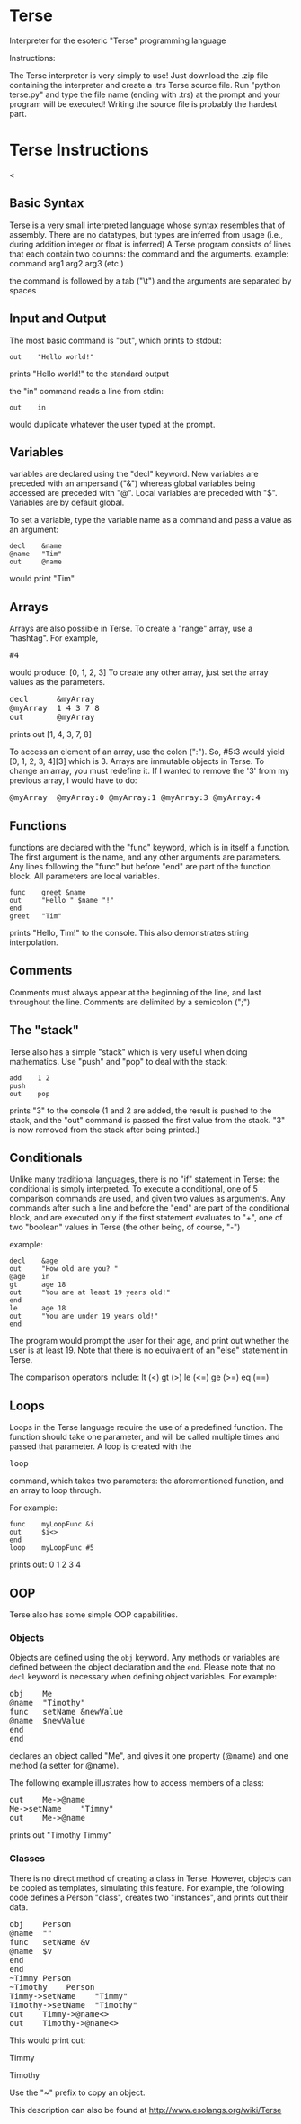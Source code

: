 Terse
=====

Interpreter for the esoteric "Terse" programming language

Instructions:

The Terse interpreter is very simply to use! Just download the .zip file containing the interpreter and create a .trs Terse
source file. Run "python terse.py" and type the file name (ending with .trs) at the prompt and your program will be 
executed! Writing the source file is probably the hardest part. 


Terse Instructions
==================

<<h2>Basic Syntax</h2>

Terse is a very small interpreted language whose syntax resembles that of assembly. There are no datatypes, but types are inferred from usage (i.e., during addition integer or float is inferred)
A Terse program consists of lines that each contain two columns: the command and the arguments.
example:
    command    arg1 arg2 arg3 (etc.)

the command is followed by a tab ("\t") and the arguments are separated by spaces

<h2>Input and Output</h2>
The most basic command is "out", which prints to stdout:

    out    "Hello world!"
prints "Hello world!" to the standard output

the "in" command reads a line from stdin:

    out    in

would duplicate whatever the user typed at the prompt.

<h2>Variables</h2>

variables are declared using the "decl" keyword. New variables are preceded with an ampersand ("&") whereas global variables being accessed are preceded with "@". Local variables are preceded with "$". Variables are by default global.

To set a variable, type the variable name as a command and pass a value as an argument:

    decl    &name
    @name   "Tim"
    out     @name

would print "Tim"
<h2>Arrays</h2>
Arrays are also possible in Terse. To create a "range" array, use a "hashtag". For example, <pre>#4</pre> would produce: [0, 1, 2, 3]
To create any other array, just set the array values as the parameters.

<pre>
decl      &myArray
@myArray  1 4 3 7 8
out       @myArray
</pre>
prints out [1, 4, 3, 7, 8]

To access an element of an array, use the colon (":"). So, #5:3 would yield [0, 1, 2, 3, 4][3] which is 3.
Arrays are immutable objects in Terse. To change an array, you must redefine it. If I wanted to remove the '3' from my previous array, I would have to do:

<pre>
@myArray  @myArray:0 @myArray:1 @myArray:3 @myArray:4
</pre>

<h2>Functions</h2>
functions are declared with the "func" keyword, which is in itself a function. The first argument is the name, and any other arguments are parameters. Any lines following the "func" but before "end" are part of the function block. All parameters are local variables.

    func    greet &name
    out     "Hello " $name "!"
    end
    greet   "Tim"

prints "Hello, Tim!" to the console.
This also demonstrates string interpolation.
<h2>Comments</h2>
Comments must always appear at the beginning of the line, and last throughout the line. Comments are delimited by a semicolon (";")
<h2>The "stack"</h2>
Terse also has a simple "stack" which is very useful when doing mathematics. Use "push" and "pop" to deal with the stack:

    add    1 2
    push
    out    pop

prints "3" to the console (1 and 2 are added, the result is pushed to the stack, and the "out" command is passed the first value from the stack. "3" is now removed from the stack after being printed.)
<h2>Conditionals</h2>
Unlike many traditional languages, there is no "if" statement in Terse: the conditional is simply interpreted. To execute a conditional, one of 5 comparison commands are used, and given two values as arguments. Any commands after such a line and before the "end" are part of the conditional block, and are executed only if the first statement evaluates to "+", one of two "boolean" values in Terse (the other being, of course, "-")

example:

    decl    &age
    out     "How old are you? "
    @age    in
    gt      age 18
    out     "You are at least 19 years old!"
    end
    le      age 18
    out     "You are under 19 years old!"
    end

The program would prompt the user for their age, and print out whether the user is at least 19. Note that there is no equivalent of an "else" statement in Terse.

The comparison operators include:
    lt (<)
    gt (>)
    le (<=)
    ge (>=)
    eq (==)
<h2>Loops</h2>
Loops in the Terse language require the use of a predefined function. The function should take one parameter, and will be called multiple times and passed that parameter. A loop is created with the <pre>loop</pre> command, which takes two parameters: the aforementioned function, and an array to loop through.

For example:

    func    myLoopFunc &i
    out     $i<>
    end
    loop    myLoopFunc #5

prints out:
0
1
2
3
4
<h2>OOP</h2>
Terse also has some simple OOP capabilities. 
<h3>Objects</h3>
Objects are defined using the <code>obj</code> keyword. Any methods or variables are defined between the object declaration 
and the <code>end</code>. Please note that no <code>decl</code> keyword is necessary when defining object variables. For example:
<pre>
obj    Me
@name  "Timothy"
func   setName &newValue
@name  $newValue
end
end
</pre>
declares an object called "Me", and gives it one property (@name) and one method (a setter for @name).

The following example illustrates how to access members of a class:
<pre>
out    Me->@name
Me->setName    "Timmy"
out    Me->@name
</pre>
prints out "Timothy Timmy"
<h3>Classes</h3>
There is no direct method of creating a class in Terse. However, objects can be copied as templates, simulating this feature.
For example, the following code defines a Person "class", creates two "instances", and prints out their data.

<pre>
obj    Person
@name  ""
func   setName &v
@name  $v
end
end
~Timmy Person
~Timothy    Person
Timmy->setName    "Timmy"
Timothy->setName  "Timothy"
out    Timmy->@name<>
out    Timothy->@name<>
</pre>

This would print out: 

Timmy

Timothy

Use the "~" prefix to copy an object.

This description can also be found at http://www.esolangs.org/wiki/Terse
